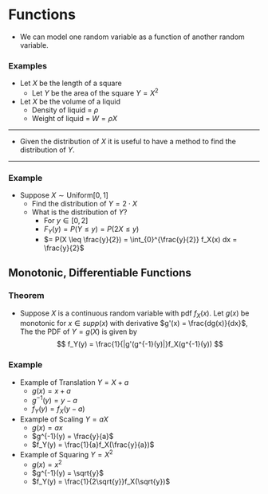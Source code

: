 # Functions
- We can model one random variable as a function of another random variable.
### Examples
- Let $X$ be the length of a square
  - Let $Y$ be the area of the square $Y = X^2$
- Let $X$ be the volume of a liquid
  - Density of liquid = $\rho$
  - Weight of liquid = $W = \rho X$
---
- Given the distribution of $X$ it is useful to have a method to find the distribution of $Y$.
---
### Example
- Suppose $X \sim \text{Uniform}[0,1]$
  - Find the distribution of $Y = 2\cdot X$
  - What is the distribution of $Y$?
    - For $y \in [0,2]$
    - $F_Y(y) = P(Y \leq y) = P(2X \leq y)$
    - $= P(X \leq \frac{y}{2}) = \int_{0}^{\frac{y}{2}} f_X(x) dx = \frac{y}{2}$

## Monotonic, Differentiable Functions
### Theorem
- Suppose $X$ is a continuous random variable with pdf $f_X(x)$. Let $g(x)$ be monotonic for $x \in supp(x)$ with derivative $g'(x) = \frac{dg(x)}{dx}$, The the PDF of $Y = g(X)$ is given by
$$ f_Y(y) = \frac{1}{|g'(g^{-1}(y)|}f_X(g^{-1}(y)) $$

### Example
- Example of Translation $Y = X + a$
  - $g(x) = x + a$
  - $g^{-1}(y) = y - a$
  - $f_Y(y) = f_X(y-a)$
- Example of Scaling $Y = aX$
  - $g(x) = ax$
  - $g^{-1}(y) = \frac{y}{a}$
  - $f_Y(y) = \frac{1}{a}f_X(\frac{y}{a})$
- Example of Squaring $Y = X^2$
  - $g(x) = x^2$
  - $g^{-1}(y) = \sqrt{y}$
  - $f_Y(y) = \frac{1}{2\sqrt{y}}f_X(\sqrt{y})$